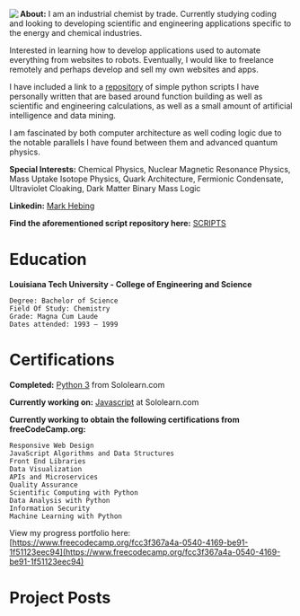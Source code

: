 <img align="left" src="https://markhebing.github.io/images/MarkHebing33.jpeg">**About:**  I am an industrial chemist by trade. Currently studying coding and looking to developing scientific and engineering applications specific to the energy and chemical industries.

Interested in learning how to develop applications used to automate everything from websites to robots. Eventually, I would like to freelance remotely and perhaps develop and sell my own websites and apps. 

I have included a link to a [repository](https://github.com/markhebing/python-scripts) of simple python scripts I have personally written that are based around function building as well as scientific and engineering calculations, as well as a small amount of artificial intelligence and data mining.

I am fascinated by both computer architecture as well coding logic due to the notable parallels I have found between them and advanced quantum physics.

**Special Interests:**   Chemical Physics, Nuclear Magnetic Resonance Physics, Mass Uptake Isotope Physics, Quark Architecture, Fermionic Condensate, Ultraviolet Cloaking, Dark Matter Binary Mass Logic

**Linkedin:** [Mark Hebing](https://www.linkedin.com/in/markhebing)

**Find the aforementioned script repository here:** [SCRIPTS](https://github.com/markhebing/python-scripts)


# Education

**Louisiana Tech University - College of Engineering and Science**

    Degree: Bachelor of Science
    Field Of Study: Chemistry
    Grade: Magna Cum Laude
    Dates attended: 1993 – 1999

# Certifications

**Completed:**  [Python 3](https://www.sololearn.com/Certificate/1073-15576057/pdf/) from Sololearn.com

**Currently working on:** [Javascript](https://www.sololearn.com/Course/JavaScript/) at Sololearn.com

**Currently working to obtain the following certifications from freeCodeCamp.org:**

    Responsive Web Design
    JavaScript Algorithms and Data Structures
    Front End Libraries
    Data Visualization
    APIs and Microservices
    Quality Assurance
    Scientific Computing with Python
    Data Analysis with Python
    Information Security
    Machine Learning with Python

View my progress portfolio here: [https://www.freecodecamp.org/fcc3f367a4a-0540-4169-be91-1f51123eec94](https://www.freecodecamp.org/fcc3f367a4a-0540-4169-be91-1f51123eec94)

# Project Posts

